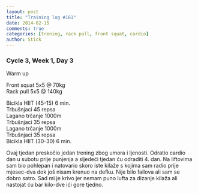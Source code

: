 ```yaml
---
layout: post
title: "Training log #161"
date: 2014-02-15
comments: true
categories: [trening, rack pull, front squat, cardio]
author: Stick
---
```


### Cycle 3, Week 1, Day 3  

Warm up

Front squat 5x5 @ 70kg  
Rack pull 5x5 @ 140kg  

Bicikla HIIT (45-15) 6 min.    
Trbušnjaci 45 repsa    
Lagano trčanje 1000m   
Trbušnjaci 35 repsa  
Lagano trčanje 1000m  
Trbušnjaci 35 repsa  
Bicikla HIIT (30-30) 6 min.  

Ovaj tjedan preskočio jedan trening zbog umora i ljenosti. Odratio cardio dan u subotu prije punjenja a sljedeći tjedan ću odraditi 4. dan. Na liftovima sam bio pohlepan i natovario skoro iste kilaže s kojima sam radio prije mjesec-dva dok još nisam krenuo na defku. Nije bilo failova ali sam se dobro satro. Sad mi je krivo jer nemam puno lufta za dizanje kilaža ali nastojat ću bar kilo-dve ići gore tjedno.
